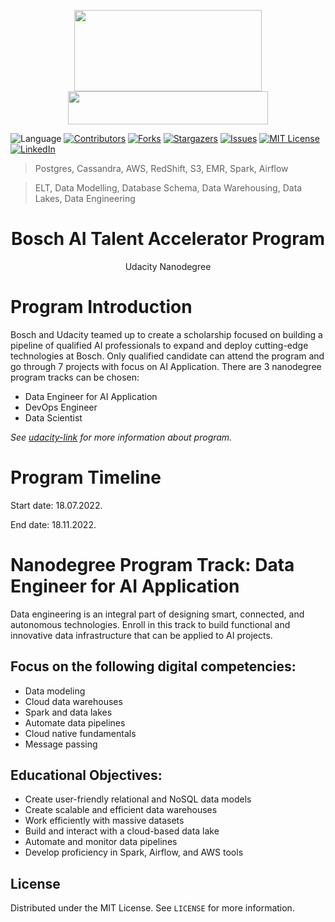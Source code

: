 <p align="center">
  <img width="300" height="130" src="https://upload.wikimedia.org/wikipedia/de/thumb/3/31/Bosch-logotype.svg/300px-Bosch-logotype.svg.png">
  <img width="320" height="53" src="https://upload.wikimedia.org/wikipedia/commons/thumb/e/e8/Udacity_logo.svg/320px-Udacity_logo.svg.png">
</p>


![Language](https://img.shields.io/badge/language-python--3.7-blue) [![Contributors][contributors-shield]][contributors-url] [![Forks][forks-shield]][forks-url] [![Stargazers][stars-shield]][stars-url] [![Issues][issues-shield]][issues-url] [![MIT License][license-shield]][license-url] [![LinkedIn][linkedin-shield]][linkedin-url]


> Postgres, Cassandra, AWS, RedShift, S3, EMR, Spark, Airflow


> ELT, Data Modelling, Database Schema, Data Warehousing, Data Lakes, Data Engineering

<p align="center">
 <h1 align="center">Bosch AI Talent Accelerator Program</h1>
 <p align="center">Udacity Nanodegree</p1>
</p>


# Program Introduction
Bosch and Udacity teamed up to create a scholarship focused on building a pipeline of qualified AI professionals to expand and deploy cutting-edge technologies at Bosch.
Only qualified candidate can attend the program and go through 7 projects with focus on AI Application.
There are 3 nanodegree program tracks can be chosen: 
* Data Engineer for AI Application
* DevOps Engineer
* Data Scientist

*See [udacity-link](https://www.udacity.com/scholarships/bosch-ai-talent-accelerator) for more information about program.*

# Program Timeline
Start date: 18.07.2022.

End date: 18.11.2022.

# Nanodegree Program Track: Data Engineer for AI Application 
Data engineering is an integral part of designing smart, connected, and autonomous technologies. Enroll in this track to build functional and innovative data infrastructure that can be applied to AI projects.
## Focus on the following digital competencies:
* Data modeling
* Cloud data warehouses
* Spark and data lakes
* Automate data pipelines
* Cloud native fundamentals
* Message passing

## Educational Objectives:

* Create user-friendly relational and NoSQL data models
* Create scalable and efficient data warehouses
* Work efficiently with massive datasets
* Build and interact with a cloud-based data lake
* Automate and monitor data pipelines
* Develop proficiency in Spark, Airflow, and AWS tools

<!-- LICENSE -->

## License
Distributed under the MIT License. See `LICENSE` for more information.


<!-- MARKDOWN LINKS & IMAGES -->
[contributors-shield]: https://img.shields.io/github/contributors/DucAnh-Lai/Bosch-AI-Talent-Accelerator-Scholarship-Program.svg?style=flat-square
[contributors-url]: https://github.com/DucAnh-Lai/Bosch-AI-Talent-Accelerator-Scholarship-Program/graphs/contributors
[forks-shield]: https://img.shields.io/github/forks/DucAnh-Lai/Bosch-AI-Talent-Accelerator-Scholarship-Program.svg?style=flat-square
[forks-url]: https://github.com/DucAnh-Lai/Bosch-AI-Talent-Accelerator-Scholarship-Program/network/members
[stars-shield]: https://img.shields.io/github/stars/DucAnh-Lai/Bosch-AI-Talent-Accelerator-Scholarship-Program.svg?style=flat-square
[stars-url]: https://github.com/DucAnh-Lai/Bosch-AI-Talent-Accelerator-Scholarship-Program/stargazers
[issues-shield]: https://img.shields.io/github/issues/DucAnh-Lai/Bosch-AI-Talent-Accelerator-Scholarship-Program.svg?style=flat-square
[issues-url]: https://github.com/DucAnh-Lai/Bosch-AI-Talent-Accelerator-Scholarship-Program/issues
[license-shield]: https://img.shields.io/badge/License-MIT-yellow.svg
[license-url]: https://github.com/DucAnh-Lai/Bosch-AI-Talent-Accelerator-Scholarship-Program/blob/master/LICENSE
[linkedin-shield]: https://img.shields.io/badge/-LinkedIn-black.svg?style=flat-square&logo=linkedin&colorB=555
[linkedin-url]: https://www.linkedin.com/in/duc-anh-lai-2592046b/
